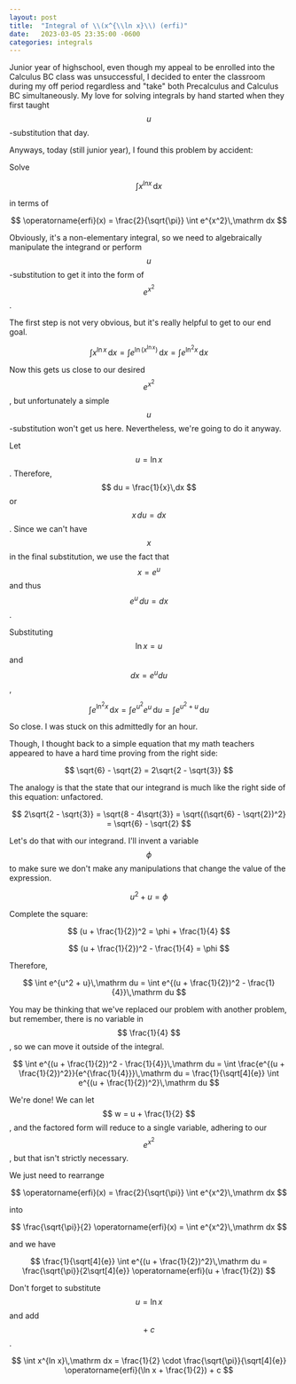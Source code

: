 ```yaml
---
layout: post
title:  "Integral of \\(x^{\\ln x}\\) (erfi)"
date:   2023-03-05 23:35:00 -0600
categories: integrals
---
```


Junior year of highschool, even though my appeal to be enrolled into the Calculus BC class was unsuccessful, I decided to enter the classroom during my off period regardless and "take" both Precalculus and Calculus BC simultaneously. My love for solving integrals by hand started when they first taught $$u$$-substitution that day.

Anyways, today (still junior year), I found this problem by accident:

Solve 

$$ \int x^{ln x}\,\mathrm dx $$ 

in terms of 

$$ \operatorname{erfi}(x) = \frac{2}{\sqrt{\pi}} \int e^{x^2}\,\mathrm dx $$

Obviously, it's a non-elementary integral, so we need to algebraically manipulate the integrand or perform $$u$$-substitution to get it into the form of $$ e^{x^2} $$.

The first step is not very obvious, but it's really helpful to get to our end goal.

$$ \int x^{\ln x}\,\mathrm dx = \int e^{\ln(x^{\ln x})}\,\mathrm dx = \int e^{\ln^2 x}\,\mathrm dx $$ 

Now this gets us close to our desired $$ e^{x^2} $$, but unfortunately a simple $$u$$-substitution won't get us here. Nevertheless, we're going to do it anyway.

Let $$ u = \ln x $$. Therefore, $$ du = \frac{1}{x}\,dx $$ or $$ x\,du = dx $$. Since we can't have $$ x $$ in the final substitution, we use the fact that $$ x = e^u $$ and thus $$ e^u\,du = dx $$.

Substituting $$ \ln x = u $$ and $$ dx = e^u du $$,

$$ \int e^{\ln^2 x}\,\mathrm dx = \int e^{u^2} e^u\,\mathrm du = \int e^{u^2 + u}\,\mathrm du $$ 

So close. I was stuck on this admittedly for an hour.

Though, I thought back to a simple equation that my math teachers appeared to have a hard time proving from the right side:

$$ \sqrt{6} - \sqrt{2} = 2\sqrt{2 - \sqrt{3}} $$

The analogy is that the state that our integrand is much like the right side of this equation: unfactored.

$$ 2\sqrt{2 - \sqrt{3}} = \sqrt{8 - 4\sqrt{3}} = \sqrt{(\sqrt{6} - \sqrt{2})^2} = \sqrt{6} - \sqrt{2} $$

Let's do that with our integrand. I'll invent a variable $$ \phi $$ to make sure we don't make any manipulations that change the value of the expression.

$$ u^2 + u = \phi $$

Complete the square:

$$ (u + \frac{1}{2})^2 = \phi + \frac{1}{4} $$

$$ (u + \frac{1}{2})^2 - \frac{1}{4} = \phi $$

Therefore,

$$ \int e^{u^2 + u}\,\mathrm du = \int e^{(u + \frac{1}{2})^2 - \frac{1}{4}}\,\mathrm du $$

You may be thinking that we've replaced our problem with another problem, but remember, there is no variable in $$ \frac{1}{4} $$, so we can move it outside of the integral.

$$ \int e^{(u + \frac{1}{2})^2 - \frac{1}{4}}\,\mathrm du = \int \frac{e^{(u + \frac{1}{2})^2}}{e^{\frac{1}{4}}}\,\mathrm du = \frac{1}{\sqrt[4]{e}} \int e^{(u + \frac{1}{2})^2}\,\mathrm du  $$

We're done! We can let $$ w = u + \frac{1}{2} $$, and the factored form will reduce to a single variable, adhering to our $$ e^{x^2} $$, but that isn't strictly necessary.

We just need to rearrange 

$$ \operatorname{erfi}(x) = \frac{2}{\sqrt{\pi}} \int e^{x^2}\,\mathrm dx $$

into

$$ \frac{\sqrt{\pi}}{2} \operatorname{erfi}(x) = \int e^{x^2}\,\mathrm dx $$

and we have

$$ \frac{1}{\sqrt[4]{e}} \int e^{(u + \frac{1}{2})^2}\,\mathrm du = \frac{\sqrt{\pi}}{2\sqrt[4]{e}} \operatorname{erfi}(u + \frac{1}{2}) $$

Don't forget to substitute $$ u = \ln x $$ and add $$ +\:c $$ .

$$ \int x^{ln x}\,\mathrm dx = \frac{1}{2} \cdot \frac{\sqrt{\pi}}{\sqrt[4]{e}} \operatorname{erfi}(\ln x + \frac{1}{2}) + c $$ 
